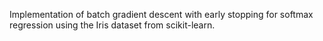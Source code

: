 Implementation of batch gradient descent with early stopping for softmax regression using the Iris dataset from scikit-learn.

